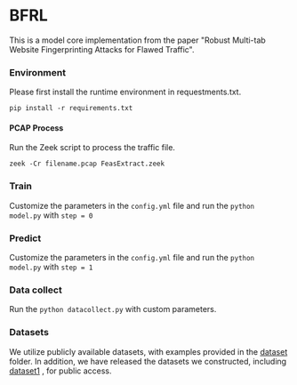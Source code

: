 # BFRL
This is a model core implementation from the paper "Robust Multi-tab Website Fingerprinting Attacks for Flawed Traffic".
### Environment
Please first install the runtime environment in requestments.txt. 
```
pip install -r requirements.txt
```
#### PCAP Process
Run the Zeek script to process the traffic file.
```
zeek -Cr filename.pcap FeasExtract.zeek
```
### Train
Customize the parameters in the `config.yml` file and run the `python model.py` with `step = 0`
### Predict
Customize the parameters in the `config.yml` file and run the `python model.py` with `step = 1`

### Data collect
Run the `python datacollect.py` with custom parameters. 

### Datasets
We utilize publicly available datasets, with examples provided in the [dataset](exampledatasets) folder. In addition, we have released the datasets we constructed, including [dataset1](Dataset.md) , for public access.
